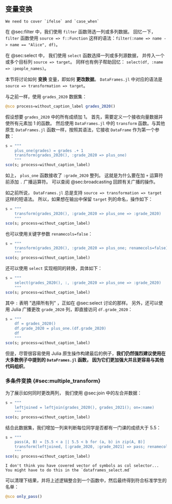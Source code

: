 ## 变量变换

```{=comment}
We need to cover `ifelse` and `case_when`
```

在 @sec:filter 中，我们使用 `filter` 函数筛选一列或多列数据。
回忆一下， `filter` 函数使用 `source => f::Function` 这样的语法：`filter(:name => name -> name == "Alice", df)`。

在 @sec:select 中， 我们使用 `select` 函数选择一列或多列源数据， 并传入一个或多个目标列 `source => target`。
同样也有例子帮助回忆： `select(df, :name => :people_names)`。

本节将讨论如何 **变换** 变量，即如何 **更改数据**。
 `DataFrames.jl` 中对应的语法是 `source => transformation => target`。

与之前一样，使用 `grades_2020` 数据集：

```jl
@sco process=without_caption_label grades_2020()
```

假设想要 `grades_2020` 中的所有成绩加 1。
首先，需要定义一个接收向量数据并使所有元素加 1 的函数。
然后使用 `DataFrames.jl` 中的 `transform` 函数。与其他原生 `DataFrames.jl` 函数一样，按照其语法，它接收 `DataFrame` 作为第一个参数：

```jl
s = """
    plus_one(grades) = grades .+ 1
    transform(grades_2020(), :grade_2020 => plus_one)
    """
sco(s; process=without_caption_label)
```

如上， `plus_one` 函数接收了 `:grade_2020` 整列。
这就是为什么要在加 `+` 运算符前添加 `.` 广播运算符。
可以查阅 @sec:broadcasting 回顾有关广播的操作。

如之前所说， `DataFrames.jl` 总是支持 `source => transformation => target` 这样的短语法。
所以，如果想在输出中保留 `target` 列的命名，操作如下：

```jl
s = """
    transform(grades_2020(), :grade_2020 => plus_one => :grade_2020)
    """
sco(s; process=without_caption_label)
```

也可以使用关键字参数 `renamecols=false`：

```jl
s = """
    transform(grades_2020(), :grade_2020 => plus_one; renamecols=false)
    """
sco(s; process=without_caption_label)
```

还可以使用 `select` 实现相同的转换，具体如下：

```jl
s = """
    select(grades_2020(), :, :grade_2020 => plus_one => :grade_2020)
    """
sco(s; process=without_caption_label)
```

其中 `:` 表明 "选择所有列" ，正如在 @sec:select 讨论的那样。
另外，还可以使用 Julia 广播更改 `grade_2020` 列，即直接访问 `df.grade_2020`：

```jl
s = """
    df = grades_2020()
    df.grade_2020 = plus_one.(df.grade_2020)
    df
    """
sco(s; process=without_caption_label)
```

但是，尽管很容易使用 Julia 原生操作构建最后的例子，**我们仍然强烈建议使用在大多数例子中提到的 `DataFrames.jl` 函数，
因为它们更加强大并且更容易与其他代码组织**。

### 多条件变换 {#sec:multiple_transform}

为了展示如何同时更改两列， 我们使用 @sec:join 中的左合并数据：

```jl
s = """
    leftjoined = leftjoin(grades_2020(), grades_2021(); on=:name)
    """
sco(s; process=without_caption_label)
```

结合此数据集，我们增加一列来判断每位同学是否都有一门课的成绩大于 5.5：

```jl
s = """
    pass(A, B) = [5.5 < a || 5.5 < b for (a, b) in zip(A, B)]
    transform(leftjoined, [:grade_2020, :grade_2021] => pass; renamecols=false)
    """
sco(s; process=without_caption_label)
```

```{=comment}
I don't think you have covered vector of symbols as col selector...
You might have to do this in the `dataframes_select.md`
```

可以清理下结果，并将上述逻辑整合到一个函数中，然后最终得到符合标准学生的名单：

```jl
@sco only_pass()
```
